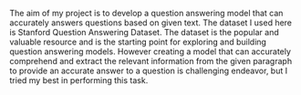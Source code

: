 The aim of my project is to develop a question answering model that can accurately answers questions based on given text. The dataset I used here is Stanford Question Answering Dataset.
The dataset is the popular and valuable resource and is the starting point for exploring and building question answering models. However creating a model that can accurately comprehend and extract the relevant information from the given paragraph to provide an accurate answer to a question is challenging endeavor, but I tried my best in performing this task.
